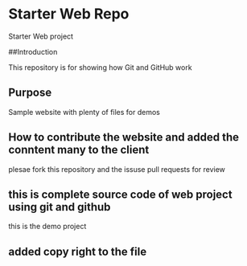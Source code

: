 
# Starter Web Repo
Starter Web project 

##Introduction

This repository is for showing how Git and GitHub work

## Purpose

Sample website with plenty of files for demos
## How to contribute the website and added the conntent many  to the client 
plesae fork this repository and the issuse 	pull requests for review

## this is complete source code of web project using git and github
this is the demo project

## added copy right to the file

#


